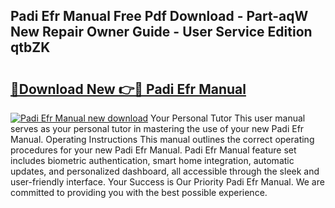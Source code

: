 ## Padi Efr Manual Free Pdf Download - Part-aqW New Repair Owner Guide - User Service Edition qtbZK

# <h2><a href="http://cf14648.oget.top/?id=Padi+Efr+Manual">🔗Download New 👉🔴 Padi Efr Manual</a></h2>

[![Padi Efr Manual new download](https://i.imgur.com/5g1atiW.png)](http://cf14648.oget.top/?id=Padi+Efr+Manual)
Your Personal Tutor This user manual serves as your personal tutor in mastering the use of your new Padi Efr Manual. Operating Instructions This manual outlines the correct operating procedures for your new Padi Efr Manual. Padi Efr Manual feature set includes biometric authentication, smart home integration, automatic updates, and personalized dashboard, all accessible through the sleek and user-friendly interface. Your Success is Our Priority Padi Efr Manual. We are committed to providing you with the best possible experience.
